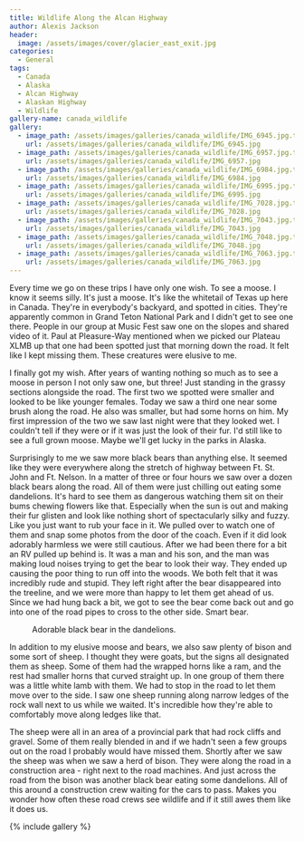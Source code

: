 ```yaml
---
title: Wildlife Along the Alcan Highway
author: Alexis Jackson
header:
  image: /assets/images/cover/glacier_east_exit.jpg
categories:
  - General
tags:
  - Canada
  - Alaska
  - Alcan Highway
  - Alaskan Highway
  - Wildlife
gallery-name: canada_wildlife
gallery:
  - image_path: /assets/images/galleries/canada_wildlife/IMG_6945.jpg.thumbnail.jpg
    url: /assets/images/galleries/canada_wildlife/IMG_6945.jpg
  - image_path: /assets/images/galleries/canada_wildlife/IMG_6957.jpg.thumbnail.jpg
    url: /assets/images/galleries/canada_wildlife/IMG_6957.jpg
  - image_path: /assets/images/galleries/canada_wildlife/IMG_6984.jpg.thumbnail.jpg
    url: /assets/images/galleries/canada_wildlife/IMG_6984.jpg
  - image_path: /assets/images/galleries/canada_wildlife/IMG_6995.jpg.thumbnail.jpg
    url: /assets/images/galleries/canada_wildlife/IMG_6995.jpg
  - image_path: /assets/images/galleries/canada_wildlife/IMG_7028.jpg.thumbnail.jpg
    url: /assets/images/galleries/canada_wildlife/IMG_7028.jpg
  - image_path: /assets/images/galleries/canada_wildlife/IMG_7043.jpg.thumbnail.jpg
    url: /assets/images/galleries/canada_wildlife/IMG_7043.jpg
  - image_path: /assets/images/galleries/canada_wildlife/IMG_7048.jpg.thumbnail.jpg
    url: /assets/images/galleries/canada_wildlife/IMG_7048.jpg
  - image_path: /assets/images/galleries/canada_wildlife/IMG_7063.jpg.thumbnail.jpg
    url: /assets/images/galleries/canada_wildlife/IMG_7063.jpg
---
```


Every time we go on these trips I have only one wish. To see a moose. I know it seems silly. It's just a moose. It's like the whitetail of Texas up here in Canada. They're in everybody's backyard, and spotted in cities. They're apparently common in Grand Teton National Park and I didn't get to see one there. People in our group at Music Fest saw one on the slopes and shared video of it. Paul at Pleasure-Way mentioned when we picked our Plateau XLMB up that one had been spotted just that morning down the road. It felt like I kept missing them. These creatures were elusive to me. 

I finally got my wish. After years of wanting nothing so much as to see a moose in person I not only saw one, but three! Just standing in the grassy sections alongside the road. The first two we spotted were smaller and looked to be like younger females. Today we saw a third one near some brush along the road. He also was smaller, but had some horns on him. My first impression of the two we saw last night were that they looked wet. I couldn't tell if they were or if it was just the look of their fur. I'd still like to see a full grown moose. Maybe we'll get lucky in the parks in Alaska.

Surprisingly to me we saw more black bears than anything else. It seemed like they were everywhere along the stretch of highway between Ft. St. John and Ft. Nelson. In a matter of three or four hours we saw over a dozen black bears along the road. All of them were just chilling out eating some dandelions. It's hard to see them as dangerous watching them sit on their bums chewing flowers like that. Especially when the sun is out and making their fur glisten and look like nothing short of spectacularly silky and fuzzy. Like you just want to rub your face in it. We pulled over to watch one of them and snap some photos from the door of the coach. Even if it did look adorably harmless we were still cautious. After we had been there for a bit an RV pulled up behind is. It was a man and his son, and the man was making loud noises trying to get the bear to look their way. They ended up causing the poor thing to run off into the woods. We both felt that it was incredibly rude and stupid. They left right after the bear disappeared into the treeline, and we were more than happy to let them get ahead of us. Since we had hung back a bit, we got to see the bear come back out and go into one of the road pipes to cross to the other side. Smart bear.

<figure class="align-center">
  <img src="{{ site.url }}{{ site.baseurl }}/assets/images/article/IMG_6957.jpg" alt="">
  <figcaption>Adorable black bear in the dandelions.</figcaption>
</figure>

In addition to my elusive moose and bears, we also saw plenty of bison and some sort of sheep. I thought they were goats, but the signs all designated them as sheep. Some of them had the wrapped horns like a ram, and the rest had smaller horns that curved straight up. In one group of them there was a little white lamb with them. We had to stop in the road to let them move over to the side. I saw one sheep running along narrow ledges of the rock wall next to us while we waited. It's incredible how they're able to comfortably move along ledges like that. 

The sheep were all in an area of a provincial park that had rock cliffs and gravel. Some of them really blended in and if we hadn't seen a few groups out on the road I probably would have missed them. Shortly after we saw the sheep was when we saw a herd of bison. They were along the road in a construction area - right next to the road machines. And just across the road from the bison was another black bear eating some dandelions. All of this around a construction crew waiting for the cars to pass. Makes you wonder how often these road crews see wildlife and if it still awes them like it does us.

{% include gallery %}

